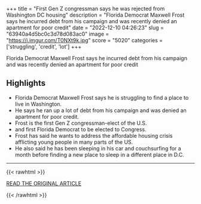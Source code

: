 +++
title = "First Gen Z congressman says he was rejected from Washington DC housing"
description = "Florida Democrat Maxwell Frost says he incurred debt from his campaign and was recently denied an apartment for poor credit"
date = "2022-12-10 04:26:23"
slug = "63940a4d5bc0c3d78d083ac0"
image = "https://i.imgur.com/T0NXt9k.jpg"
score = "5020"
categories = ['struggling', 'credit', 'lot']
+++

Florida Democrat Maxwell Frost says he incurred debt from his campaign and was recently denied an apartment for poor credit

## Highlights

- Florida Democrat Maxwell Frost says he is struggling to find a place to live in Washington.
- He says he ran up a lot of debt from his campaign and was denied an apartment for poor credit.
- Frost is the first Gen Z congressman-elect of the U.S.
- and first Florida Democrat to be elected to Congress.
- Frost has said he wants to address the affordable housing crisis afflicting young people in many parts of the US.
- He also said he has been sleeping in his car and couchsurfing for a month before finding a new place to sleep in a different place in D.C.

---

{{< rawhtml >}}
  <p class="article-category">
    <a target="_blank" href="https://www.theguardian.com/us-news/2022/dec/08/maxwell-frost-florida-gen-z-dc-housing?CMP=Share_iOSApp_Other">READ THE ORIGINAL ARTICLE</a>
  </p>
{{< /rawhtml >}}
